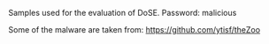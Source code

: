 Samples used for the evaluation of DoSE.
Password: malicious

Some of the malware are taken from: https://github.com/ytisf/theZoo

